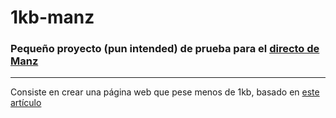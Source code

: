 # 1kb-manz

### Pequeño proyecto (pun intended) de prueba para el [directo de Manz](https://www.twitch.tv/manzdev)

---

Consiste en crear una página web que pese menos de 1kb, basado en [este artículo](https://tdarb.org/blog/under-1kb.html)
